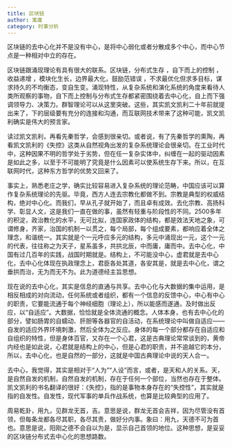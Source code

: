 ```yaml
---
title: 区块链
author: 寓庸
category: 时事分析
---
```

区块链的去中心化并不是没有中心，是将中心弱化或者分散成多个中心，而中心节点是一种相对中立的存在。

区块链跟涌现理论有具有很大的联系。区块链，分布式生存 ，自下而上的控制 ， 收益递增 ，模块化生长，边界最大化，鼓励范错误 ，不求最优化但求多目标，谋求持久的不均衡态，变自生变。涌现特性，从复杂系统和演化系统的角度来看待人类所观察的事物，自下而上控制与分布式生存都紧密围绕着去中心化，自上而下强调领导力、决策力。群智理论可以从这里突破。这些，其实凯文凯利二十年前就提出来了，下的层级要有充分的连接和沟通，而互联网技术带来了这种可能，凯文凯利确实是伟大的预言家。

读过凯文凯利，再看先秦哲学，会感到很亲切。或者说，有了先秦哲学的熏陶，再看凯文凯利的《失控》这类从自然视角出发的复杂系统理论会很亲切。在工业时代中，这种因果不明的哲学处于劣势，但在任一复杂实体中，纠缠在一起的驱动因素是如此之多，以至于不可能明了究竟是什么因素可以使系统生存下来。所以，在互联网时代，这种东方哲学的优势又回来了。

事实上，熟悉老庄之学，确实比较容易进入复杂系统的理论范畴，中国应该可以算作复杂系统理论的先驱。毕竟，西方人连去宗教化都做不到。宗教是典型的权威结构，绝对中心化。而我们，早从孔子就开始了，而且卓有成效。去化宗教、高扬科学、彰显人文，这是我们一直在做的事，虽然有轻重与阶段性的不同。2500多年的积淀，政治教化的水平，无可比拟，连国家政体的结构，都是效法天地之象，可谓修身，齐家，治国的机制一以贯之，每个局部，每个组成要素，都响应着全体之理念，和谐统一。其实就是个一元呼应多元的结构，多元中涌现出一元，这个一元的代表，往往称之为天子，星系虽多，共拱北辰，中而庸，庸而中。去中心化，中国有过几百年的实践，战国时期就是。结构上，不可能没中心，虚君就是去中心化，去中心化体现在执政理念上，君臣各处其道，各安其是，就是去中心化，谓之垂拱而治，无为而无不为。此为道德经主旨思想。

现在说的去中心化，其实是信息的直通与共享。去中心化与大数据的集中运用，是相反相成的对向流动，任何系统或者组织，都有一个信息的反馈中心，中心有中心的职责，它要能流通于每个神经细胞（理论上），所以能感而遂通，及时做出反应，以“自适应”。大数据，恰恰就是全体流通的概念。人体本身，也有去中心化的部分，譬如肠胃的自蠕动、肝胆等各器官的自活动，在系统理论中叫做自适应——自发的适应外界环境刺激，然后全体为之反应。身体的每一个部分都存在自适应和自组织的特性，但是身体百官，又存在一个心君，这是古典理论常常谈到的，黄帝内经也是如此说，心君就是结构上的中心，但是心君的职责，并不逾越它的本分，所以，去中心化，也是自然的一部分，这就是中国古典理论中说的天人合一。

去中心，我觉得，其实是相对于“人为”“人设”而言，或者，是天和人的关系。天，是自然自发的机制，自然自发的机制，存在于任何一个部位，当然也存在于整体。凯文凯利的书名翻译的很好：《失控》，指的是事物本身存在的“失控性”，其实就是指的自发性。自发性，现代军事的单兵作战系统，也算是比较典型的应用了。

周易乾卦，用九，见群龙无首，吉。意思是说，群龙无首会吉祥，因为尽管没有首领，但每条龙都各尽其职，各尽其责，做好分内事。象曰：用九，天德不可为首也。意思是说，阳刚之德不会自以为是，显示自己首领的地位。这种思想，是妥妥的区块链分布式去中心化的思想路数。

